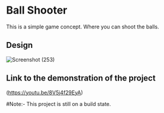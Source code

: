 # Ball Shooter
This is a simple game concept. Where you can shoot the balls.


## Design
![Screenshot (253)](https://github.com/Firoz-Thapa/Ball_Shooter/assets/154414703/f1d8f6f6-3192-4712-ab5e-ffdc32aae6bd)

## Link to the demonstration of the project

(https://youtu.be/8V5j4f29EyA)

#Note:- This project is still on a build state.

